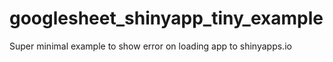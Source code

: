 # googlesheet_shinyapp_tiny_example
Super minimal example to show error on loading app to shinyapps.io
